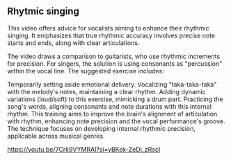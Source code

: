 ## Rhytmic singing

This video offers advice for vocalists aiming to enhance their rhythmic singing. It emphasizes that true rhythmic accuracy involves precise note starts and ends, along with clear articulations.

The video draws a comparison to guitarists, who use rhythmic increments for precision.
For singers, the solution is using consonants as "percussion" within the vocal line.
The suggested exercise includes:

Temporarily setting aside emotional delivery.
Vocalizing "taka-taka-taka" with the melody's notes, maintaining a clear rhythm.
Adding dynamic variations (loud/soft) to this exercise, mimicking a drum part.
Practicing the song's words, aligning consonants and note durations with this internal rhythm.
This training aims to improve the brain's alignment of articulation with rhythm, enhancing note precision and the vocal performance's groove. The technique focuses on developing internal rhythmic precision, applicable across musical genres.

https://youtu.be/7Crk9VYMRAI?si=yBKek-ZeDj_zRscI